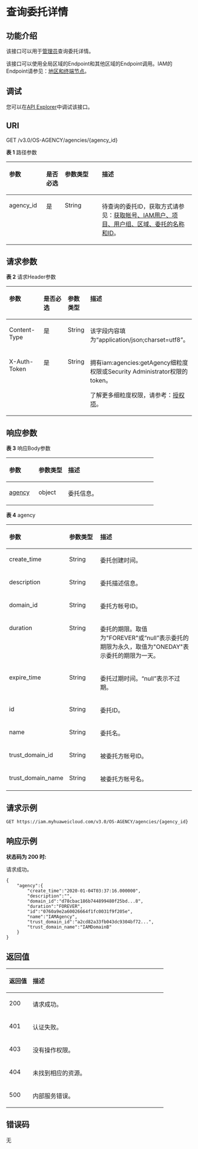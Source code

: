 # 查询委托详情<a name="iam_12_0002"></a>

## 功能介绍<a name="zh-cn_topic_0222594351_section158801471553"></a>

该接口可以用于[管理员](https://support.huaweicloud.com/usermanual-iam/iam_01_0001.html)查询委托详情。

该接口可以使用全局区域的Endpoint和其他区域的Endpoint调用。IAM的Endpoint请参见：[地区和终端节点](https://developer.huaweicloud.com/endpoint?IAM)。

## 调试<a name="section1932817541453"></a>

您可以在[API Explorer](https://apiexplorer.developer.huaweicloud.com/apiexplorer/doc?product=IAM&api=ShowAgency)中调试该接口。

## URI<a name="zh-cn_topic_0222594351_section15881144716556"></a>

GET /v3.0/OS-AGENCY/agencies/\{agency\_id\}

**表 1**  路径参数

<a name="zh-cn_topic_0222594351_table68821047165520"></a>
<table><thead align="left"><tr id="zh-cn_topic_0222594351_row28811647155518"><th class="cellrowborder" valign="top" width="20%" id="mcps1.2.5.1.1"><p id="zh-cn_topic_0222594351_p198821947145510"><a name="zh-cn_topic_0222594351_p198821947145510"></a><a name="zh-cn_topic_0222594351_p198821947145510"></a>参数</p>
</th>
<th class="cellrowborder" valign="top" width="10%" id="mcps1.2.5.1.2"><p id="zh-cn_topic_0222594351_p18884114745516"><a name="zh-cn_topic_0222594351_p18884114745516"></a><a name="zh-cn_topic_0222594351_p18884114745516"></a>是否必选</p>
</th>
<th class="cellrowborder" valign="top" width="20%" id="mcps1.2.5.1.3"><p id="zh-cn_topic_0222594351_p28841947165516"><a name="zh-cn_topic_0222594351_p28841947165516"></a><a name="zh-cn_topic_0222594351_p28841947165516"></a>参数类型</p>
</th>
<th class="cellrowborder" valign="top" width="50%" id="mcps1.2.5.1.4"><p id="zh-cn_topic_0222594351_p688564717555"><a name="zh-cn_topic_0222594351_p688564717555"></a><a name="zh-cn_topic_0222594351_p688564717555"></a>描述</p>
</th>
</tr>
</thead>
<tbody><tr id="zh-cn_topic_0222594351_row78821347135513"><td class="cellrowborder" valign="top" width="20%" headers="mcps1.2.5.1.1 "><p id="zh-cn_topic_0222594351_p58861047125517"><a name="zh-cn_topic_0222594351_p58861047125517"></a><a name="zh-cn_topic_0222594351_p58861047125517"></a>agency_id</p>
</td>
<td class="cellrowborder" valign="top" width="10%" headers="mcps1.2.5.1.2 "><p id="zh-cn_topic_0222594351_p78861247185510"><a name="zh-cn_topic_0222594351_p78861247185510"></a><a name="zh-cn_topic_0222594351_p78861247185510"></a>是</p>
</td>
<td class="cellrowborder" valign="top" width="20%" headers="mcps1.2.5.1.3 "><p id="zh-cn_topic_0222594351_p11887747195510"><a name="zh-cn_topic_0222594351_p11887747195510"></a><a name="zh-cn_topic_0222594351_p11887747195510"></a>String</p>
</td>
<td class="cellrowborder" valign="top" width="50%" headers="mcps1.2.5.1.4 "><p id="zh-cn_topic_0222594351_p4887124715552"><a name="zh-cn_topic_0222594351_p4887124715552"></a><a name="zh-cn_topic_0222594351_p4887124715552"></a>待查询的委托ID，获取方式请参见：<a href="获取帐号-IAM用户-项目-用户组-区域-委托的名称和ID.md">获取帐号、IAM用户、项目、用户组、区域、委托的名称和ID</a>。</p>
</td>
</tr>
</tbody>
</table>

## 请求参数<a name="zh-cn_topic_0222594351_section588754715518"></a>

**表 2**  请求Header参数

<a name="zh-cn_topic_0222594351_HeaderParameter"></a>
<table><thead align="left"><tr id="zh-cn_topic_0222594351_row17888247175512"><th class="cellrowborder" valign="top" width="20%" id="mcps1.2.5.1.1"><p id="zh-cn_topic_0222594351_p128891247105518"><a name="zh-cn_topic_0222594351_p128891247105518"></a><a name="zh-cn_topic_0222594351_p128891247105518"></a>参数</p>
</th>
<th class="cellrowborder" valign="top" width="20%" id="mcps1.2.5.1.2"><p id="zh-cn_topic_0222594351_p1289094713554"><a name="zh-cn_topic_0222594351_p1289094713554"></a><a name="zh-cn_topic_0222594351_p1289094713554"></a>是否必选</p>
</th>
<th class="cellrowborder" valign="top" width="10%" id="mcps1.2.5.1.3"><p id="zh-cn_topic_0222594351_p7890154765514"><a name="zh-cn_topic_0222594351_p7890154765514"></a><a name="zh-cn_topic_0222594351_p7890154765514"></a>参数类型</p>
</th>
<th class="cellrowborder" valign="top" width="50%" id="mcps1.2.5.1.4"><p id="zh-cn_topic_0222594351_p4890104713553"><a name="zh-cn_topic_0222594351_p4890104713553"></a><a name="zh-cn_topic_0222594351_p4890104713553"></a>描述</p>
</th>
</tr>
</thead>
<tbody><tr id="zh-cn_topic_0222594351_row1888164775511"><td class="cellrowborder" valign="top" width="20%" headers="mcps1.2.5.1.1 "><p id="zh-cn_topic_0222594351_p1289119471553"><a name="zh-cn_topic_0222594351_p1289119471553"></a><a name="zh-cn_topic_0222594351_p1289119471553"></a>Content-Type</p>
</td>
<td class="cellrowborder" valign="top" width="20%" headers="mcps1.2.5.1.2 "><p id="zh-cn_topic_0222594351_p1189144712552"><a name="zh-cn_topic_0222594351_p1189144712552"></a><a name="zh-cn_topic_0222594351_p1189144712552"></a>是</p>
</td>
<td class="cellrowborder" valign="top" width="10%" headers="mcps1.2.5.1.3 "><p id="zh-cn_topic_0222594351_p1489164735517"><a name="zh-cn_topic_0222594351_p1489164735517"></a><a name="zh-cn_topic_0222594351_p1489164735517"></a>String</p>
</td>
<td class="cellrowborder" valign="top" width="50%" headers="mcps1.2.5.1.4 "><p id="zh-cn_topic_0222594351_p08921147185514"><a name="zh-cn_topic_0222594351_p08921147185514"></a><a name="zh-cn_topic_0222594351_p08921147185514"></a>该字段内容填为“application/json;charset=utf8”。</p>
</td>
</tr>
<tr id="zh-cn_topic_0222594351_row4888547145510"><td class="cellrowborder" valign="top" width="20%" headers="mcps1.2.5.1.1 "><p id="zh-cn_topic_0222594351_p58929479558"><a name="zh-cn_topic_0222594351_p58929479558"></a><a name="zh-cn_topic_0222594351_p58929479558"></a>X-Auth-Token</p>
</td>
<td class="cellrowborder" valign="top" width="20%" headers="mcps1.2.5.1.2 "><p id="zh-cn_topic_0222594351_p889254710554"><a name="zh-cn_topic_0222594351_p889254710554"></a><a name="zh-cn_topic_0222594351_p889254710554"></a>是</p>
</td>
<td class="cellrowborder" valign="top" width="10%" headers="mcps1.2.5.1.3 "><p id="zh-cn_topic_0222594351_p5893124775517"><a name="zh-cn_topic_0222594351_p5893124775517"></a><a name="zh-cn_topic_0222594351_p5893124775517"></a>String</p>
</td>
<td class="cellrowborder" valign="top" width="50%" headers="mcps1.2.5.1.4 "><p id="p5337055529"><a name="p5337055529"></a><a name="p5337055529"></a>拥有<span>iam:agencies:getAgency细粒度</span>权限或<span>Security Administrator权限</span>的token。</p>
<p id="zh-cn_topic_0222594351_p38931647115518"><a name="zh-cn_topic_0222594351_p38931647115518"></a><a name="zh-cn_topic_0222594351_p38931647115518"></a>了解更多细粒度权限，请参考：<a href="授权项.md">授权项</a>。</p>
</td>
</tr>
</tbody>
</table>

## 响应参数<a name="zh-cn_topic_0222594351_section489344735515"></a>

**表 3**  响应Body参数

<a name="zh-cn_topic_0222594351_responseParameter"></a>
<table><thead align="left"><tr id="zh-cn_topic_0222594351_row7894104705516"><th class="cellrowborder" valign="top" width="20%" id="mcps1.2.4.1.1"><p id="zh-cn_topic_0222594351_p198954479554"><a name="zh-cn_topic_0222594351_p198954479554"></a><a name="zh-cn_topic_0222594351_p198954479554"></a>参数</p>
</th>
<th class="cellrowborder" valign="top" width="20%" id="mcps1.2.4.1.2"><p id="zh-cn_topic_0222594351_p189520474551"><a name="zh-cn_topic_0222594351_p189520474551"></a><a name="zh-cn_topic_0222594351_p189520474551"></a>参数类型</p>
</th>
<th class="cellrowborder" valign="top" width="60%" id="mcps1.2.4.1.3"><p id="zh-cn_topic_0222594351_p78965474556"><a name="zh-cn_topic_0222594351_p78965474556"></a><a name="zh-cn_topic_0222594351_p78965474556"></a>描述</p>
</th>
</tr>
</thead>
<tbody><tr id="zh-cn_topic_0222594351_row78944473555"><td class="cellrowborder" valign="top" width="20%" headers="mcps1.2.4.1.1 "><p id="zh-cn_topic_0222594351_p188961247175519"><a name="zh-cn_topic_0222594351_p188961247175519"></a><a name="zh-cn_topic_0222594351_p188961247175519"></a><a href="#zh-cn_topic_0222594351_response_Rs121AgenciesArritem">agency</a></p>
</td>
<td class="cellrowborder" valign="top" width="20%" headers="mcps1.2.4.1.2 "><p id="zh-cn_topic_0222594351_p889664710559"><a name="zh-cn_topic_0222594351_p889664710559"></a><a name="zh-cn_topic_0222594351_p889664710559"></a>object</p>
</td>
<td class="cellrowborder" valign="top" width="60%" headers="mcps1.2.4.1.3 "><p id="zh-cn_topic_0222594351_p4897547165514"><a name="zh-cn_topic_0222594351_p4897547165514"></a><a name="zh-cn_topic_0222594351_p4897547165514"></a>委托信息。</p>
</td>
</tr>
</tbody>
</table>

**表 4**  agency

<a name="zh-cn_topic_0222594351_response_Rs121AgenciesArritem"></a>
<table><thead align="left"><tr id="zh-cn_topic_0222594351_row28983473552"><th class="cellrowborder" valign="top" width="20%" id="mcps1.2.4.1.1"><p id="zh-cn_topic_0222594351_p98991647185516"><a name="zh-cn_topic_0222594351_p98991647185516"></a><a name="zh-cn_topic_0222594351_p98991647185516"></a>参数</p>
</th>
<th class="cellrowborder" valign="top" width="20%" id="mcps1.2.4.1.2"><p id="zh-cn_topic_0222594351_p590044795516"><a name="zh-cn_topic_0222594351_p590044795516"></a><a name="zh-cn_topic_0222594351_p590044795516"></a>参数类型</p>
</th>
<th class="cellrowborder" valign="top" width="60%" id="mcps1.2.4.1.3"><p id="zh-cn_topic_0222594351_p2900247135518"><a name="zh-cn_topic_0222594351_p2900247135518"></a><a name="zh-cn_topic_0222594351_p2900247135518"></a>描述</p>
</th>
</tr>
</thead>
<tbody><tr id="zh-cn_topic_0222594351_row2898347115514"><td class="cellrowborder" valign="top" width="20%" headers="mcps1.2.4.1.1 "><p id="zh-cn_topic_0222594351_p18900747115511"><a name="zh-cn_topic_0222594351_p18900747115511"></a><a name="zh-cn_topic_0222594351_p18900747115511"></a>create_time</p>
</td>
<td class="cellrowborder" valign="top" width="20%" headers="mcps1.2.4.1.2 "><p id="zh-cn_topic_0222594351_p69011347125515"><a name="zh-cn_topic_0222594351_p69011347125515"></a><a name="zh-cn_topic_0222594351_p69011347125515"></a>String</p>
</td>
<td class="cellrowborder" valign="top" width="60%" headers="mcps1.2.4.1.3 "><p id="zh-cn_topic_0222594351_p1590134718557"><a name="zh-cn_topic_0222594351_p1590134718557"></a><a name="zh-cn_topic_0222594351_p1590134718557"></a>委托创建时间。</p>
</td>
</tr>
<tr id="zh-cn_topic_0222594351_row3898144713558"><td class="cellrowborder" valign="top" width="20%" headers="mcps1.2.4.1.1 "><p id="zh-cn_topic_0222594351_p7901204795515"><a name="zh-cn_topic_0222594351_p7901204795515"></a><a name="zh-cn_topic_0222594351_p7901204795515"></a>description</p>
</td>
<td class="cellrowborder" valign="top" width="20%" headers="mcps1.2.4.1.2 "><p id="zh-cn_topic_0222594351_p19902104795512"><a name="zh-cn_topic_0222594351_p19902104795512"></a><a name="zh-cn_topic_0222594351_p19902104795512"></a>String</p>
</td>
<td class="cellrowborder" valign="top" width="60%" headers="mcps1.2.4.1.3 "><p id="zh-cn_topic_0222594351_p790284795516"><a name="zh-cn_topic_0222594351_p790284795516"></a><a name="zh-cn_topic_0222594351_p790284795516"></a>委托描述信息。</p>
</td>
</tr>
<tr id="zh-cn_topic_0222594351_row11898947135513"><td class="cellrowborder" valign="top" width="20%" headers="mcps1.2.4.1.1 "><p id="zh-cn_topic_0222594351_p890284719553"><a name="zh-cn_topic_0222594351_p890284719553"></a><a name="zh-cn_topic_0222594351_p890284719553"></a>domain_id</p>
</td>
<td class="cellrowborder" valign="top" width="20%" headers="mcps1.2.4.1.2 "><p id="zh-cn_topic_0222594351_p1290314717555"><a name="zh-cn_topic_0222594351_p1290314717555"></a><a name="zh-cn_topic_0222594351_p1290314717555"></a>String</p>
</td>
<td class="cellrowborder" valign="top" width="60%" headers="mcps1.2.4.1.3 "><p id="zh-cn_topic_0222594351_p690316475555"><a name="zh-cn_topic_0222594351_p690316475555"></a><a name="zh-cn_topic_0222594351_p690316475555"></a>委托方帐号ID。</p>
</td>
</tr>
<tr id="zh-cn_topic_0222594351_row789874715554"><td class="cellrowborder" valign="top" width="20%" headers="mcps1.2.4.1.1 "><p id="zh-cn_topic_0222594351_p590384712555"><a name="zh-cn_topic_0222594351_p590384712555"></a><a name="zh-cn_topic_0222594351_p590384712555"></a>duration</p>
</td>
<td class="cellrowborder" valign="top" width="20%" headers="mcps1.2.4.1.2 "><p id="zh-cn_topic_0222594351_p1890424715519"><a name="zh-cn_topic_0222594351_p1890424715519"></a><a name="zh-cn_topic_0222594351_p1890424715519"></a>String</p>
</td>
<td class="cellrowborder" valign="top" width="60%" headers="mcps1.2.4.1.3 "><p id="zh-cn_topic_0222594351_p13905047145515"><a name="zh-cn_topic_0222594351_p13905047145515"></a><a name="zh-cn_topic_0222594351_p13905047145515"></a>委托的期限。取值为"FOREVER"或“null”表示委托的期限为永久，取值为"ONEDAY"表示委托的期限为一天。</p>
</td>
</tr>
<tr id="zh-cn_topic_0222594351_row19898647155513"><td class="cellrowborder" valign="top" width="20%" headers="mcps1.2.4.1.1 "><p id="zh-cn_topic_0222594351_p159051747195518"><a name="zh-cn_topic_0222594351_p159051747195518"></a><a name="zh-cn_topic_0222594351_p159051747195518"></a>expire_time</p>
</td>
<td class="cellrowborder" valign="top" width="20%" headers="mcps1.2.4.1.2 "><p id="zh-cn_topic_0222594351_p7905124711554"><a name="zh-cn_topic_0222594351_p7905124711554"></a><a name="zh-cn_topic_0222594351_p7905124711554"></a>String</p>
</td>
<td class="cellrowborder" valign="top" width="60%" headers="mcps1.2.4.1.3 "><p id="zh-cn_topic_0222594351_p99062047195514"><a name="zh-cn_topic_0222594351_p99062047195514"></a><a name="zh-cn_topic_0222594351_p99062047195514"></a>委托过期时间。“null”表示不过期。</p>
</td>
</tr>
<tr id="zh-cn_topic_0222594351_row389813479550"><td class="cellrowborder" valign="top" width="20%" headers="mcps1.2.4.1.1 "><p id="zh-cn_topic_0222594351_p13906047115520"><a name="zh-cn_topic_0222594351_p13906047115520"></a><a name="zh-cn_topic_0222594351_p13906047115520"></a>id</p>
</td>
<td class="cellrowborder" valign="top" width="20%" headers="mcps1.2.4.1.2 "><p id="zh-cn_topic_0222594351_p17906154718552"><a name="zh-cn_topic_0222594351_p17906154718552"></a><a name="zh-cn_topic_0222594351_p17906154718552"></a>String</p>
</td>
<td class="cellrowborder" valign="top" width="60%" headers="mcps1.2.4.1.3 "><p id="zh-cn_topic_0222594351_p49071147185511"><a name="zh-cn_topic_0222594351_p49071147185511"></a><a name="zh-cn_topic_0222594351_p49071147185511"></a>委托ID。</p>
</td>
</tr>
<tr id="zh-cn_topic_0222594351_row12898347175516"><td class="cellrowborder" valign="top" width="20%" headers="mcps1.2.4.1.1 "><p id="zh-cn_topic_0222594351_p79078471555"><a name="zh-cn_topic_0222594351_p79078471555"></a><a name="zh-cn_topic_0222594351_p79078471555"></a>name</p>
</td>
<td class="cellrowborder" valign="top" width="20%" headers="mcps1.2.4.1.2 "><p id="zh-cn_topic_0222594351_p1790754717550"><a name="zh-cn_topic_0222594351_p1790754717550"></a><a name="zh-cn_topic_0222594351_p1790754717550"></a>String</p>
</td>
<td class="cellrowborder" valign="top" width="60%" headers="mcps1.2.4.1.3 "><p id="zh-cn_topic_0222594351_p1390884735512"><a name="zh-cn_topic_0222594351_p1390884735512"></a><a name="zh-cn_topic_0222594351_p1390884735512"></a>委托名。</p>
</td>
</tr>
<tr id="zh-cn_topic_0222594351_row178988477553"><td class="cellrowborder" valign="top" width="20%" headers="mcps1.2.4.1.1 "><p id="zh-cn_topic_0222594351_p9908124725518"><a name="zh-cn_topic_0222594351_p9908124725518"></a><a name="zh-cn_topic_0222594351_p9908124725518"></a>trust_domain_id</p>
</td>
<td class="cellrowborder" valign="top" width="20%" headers="mcps1.2.4.1.2 "><p id="zh-cn_topic_0222594351_p39081147145517"><a name="zh-cn_topic_0222594351_p39081147145517"></a><a name="zh-cn_topic_0222594351_p39081147145517"></a>String</p>
</td>
<td class="cellrowborder" valign="top" width="60%" headers="mcps1.2.4.1.3 "><p id="zh-cn_topic_0222594351_p1990954719553"><a name="zh-cn_topic_0222594351_p1990954719553"></a><a name="zh-cn_topic_0222594351_p1990954719553"></a>被委托方帐号ID。</p>
</td>
</tr>
<tr id="zh-cn_topic_0222594351_row1089824705511"><td class="cellrowborder" valign="top" width="20%" headers="mcps1.2.4.1.1 "><p id="zh-cn_topic_0222594351_p2909204755516"><a name="zh-cn_topic_0222594351_p2909204755516"></a><a name="zh-cn_topic_0222594351_p2909204755516"></a>trust_domain_name</p>
</td>
<td class="cellrowborder" valign="top" width="20%" headers="mcps1.2.4.1.2 "><p id="zh-cn_topic_0222594351_p16909174718559"><a name="zh-cn_topic_0222594351_p16909174718559"></a><a name="zh-cn_topic_0222594351_p16909174718559"></a>String</p>
</td>
<td class="cellrowborder" valign="top" width="60%" headers="mcps1.2.4.1.3 "><p id="zh-cn_topic_0222594351_p16910247105513"><a name="zh-cn_topic_0222594351_p16910247105513"></a><a name="zh-cn_topic_0222594351_p16910247105513"></a>被委托方帐号名。</p>
</td>
</tr>
</tbody>
</table>

## 请求示例<a name="zh-cn_topic_0222594351_section391054715519"></a>

```
GET https://iam.myhuaweicloud.com/v3.0/OS-AGENCY/agencies/{agency_id}
```

## 响应示例<a name="zh-cn_topic_0222594351_section8911174735518"></a>

**状态码为 200 时:**

请求成功。

```
{
	"agency":{
		"create_time":"2020-01-04T03:37:16.000000",
		"description":"",
		"domain_id":"d78cbac186b744899480f25bd...8",
		"duration":"FOREVER",
		"id":"0760a9e2a60026664f1fc0031f9f205e",
		"name":"IAMAgency",
		"trust_domain_id":"a2cd82a33fb043dc9304bf72...",
		"trust_domain_name":"IAMDomainB"
	}
}
```

## 返回值<a name="zh-cn_topic_0222594351_section139142047185519"></a>

<a name="zh-cn_topic_0222594351_table1483"></a>
<table><thead align="left"><tr id="zh-cn_topic_0222594351_row4915547135520"><th class="cellrowborder" valign="top" width="15%" id="mcps1.1.3.1.1"><p id="zh-cn_topic_0222594351_p17916204725510"><a name="zh-cn_topic_0222594351_p17916204725510"></a><a name="zh-cn_topic_0222594351_p17916204725510"></a>返回值</p>
</th>
<th class="cellrowborder" valign="top" width="85%" id="mcps1.1.3.1.2"><p id="zh-cn_topic_0222594351_p1291694745520"><a name="zh-cn_topic_0222594351_p1291694745520"></a><a name="zh-cn_topic_0222594351_p1291694745520"></a>描述</p>
</th>
</tr>
</thead>
<tbody><tr id="zh-cn_topic_0222594351_row491544795518"><td class="cellrowborder" valign="top" width="15%" headers="mcps1.1.3.1.1 "><p id="zh-cn_topic_0222594351_p169171747185512"><a name="zh-cn_topic_0222594351_p169171747185512"></a><a name="zh-cn_topic_0222594351_p169171747185512"></a>200</p>
</td>
<td class="cellrowborder" valign="top" width="85%" headers="mcps1.1.3.1.2 "><p id="zh-cn_topic_0222594351_p39171747205516"><a name="zh-cn_topic_0222594351_p39171747205516"></a><a name="zh-cn_topic_0222594351_p39171747205516"></a>请求成功。</p>
</td>
</tr>
<tr id="zh-cn_topic_0222594351_row8915154765513"><td class="cellrowborder" valign="top" width="15%" headers="mcps1.1.3.1.1 "><p id="zh-cn_topic_0222594351_p1191716479554"><a name="zh-cn_topic_0222594351_p1191716479554"></a><a name="zh-cn_topic_0222594351_p1191716479554"></a>401</p>
</td>
<td class="cellrowborder" valign="top" width="85%" headers="mcps1.1.3.1.2 "><p id="zh-cn_topic_0222594351_p1691884712551"><a name="zh-cn_topic_0222594351_p1691884712551"></a><a name="zh-cn_topic_0222594351_p1691884712551"></a>认证失败。</p>
</td>
</tr>
<tr id="zh-cn_topic_0222594351_row491584716557"><td class="cellrowborder" valign="top" width="15%" headers="mcps1.1.3.1.1 "><p id="zh-cn_topic_0222594351_p8918147105517"><a name="zh-cn_topic_0222594351_p8918147105517"></a><a name="zh-cn_topic_0222594351_p8918147105517"></a>403</p>
</td>
<td class="cellrowborder" valign="top" width="85%" headers="mcps1.1.3.1.2 "><p id="zh-cn_topic_0222594351_p79181747105515"><a name="zh-cn_topic_0222594351_p79181747105515"></a><a name="zh-cn_topic_0222594351_p79181747105515"></a>没有操作权限。</p>
</td>
</tr>
<tr id="zh-cn_topic_0222594351_row14915184710552"><td class="cellrowborder" valign="top" width="15%" headers="mcps1.1.3.1.1 "><p id="zh-cn_topic_0222594351_p209194472555"><a name="zh-cn_topic_0222594351_p209194472555"></a><a name="zh-cn_topic_0222594351_p209194472555"></a>404</p>
</td>
<td class="cellrowborder" valign="top" width="85%" headers="mcps1.1.3.1.2 "><p id="zh-cn_topic_0222594351_p8919154715519"><a name="zh-cn_topic_0222594351_p8919154715519"></a><a name="zh-cn_topic_0222594351_p8919154715519"></a>未找到相应的资源。</p>
</td>
</tr>
<tr id="zh-cn_topic_0222594351_row2916147135513"><td class="cellrowborder" valign="top" width="15%" headers="mcps1.1.3.1.1 "><p id="zh-cn_topic_0222594351_p191984715519"><a name="zh-cn_topic_0222594351_p191984715519"></a><a name="zh-cn_topic_0222594351_p191984715519"></a>500</p>
</td>
<td class="cellrowborder" valign="top" width="85%" headers="mcps1.1.3.1.2 "><p id="zh-cn_topic_0222594351_p292074765516"><a name="zh-cn_topic_0222594351_p292074765516"></a><a name="zh-cn_topic_0222594351_p292074765516"></a>内部服务错误。</p>
</td>
</tr>
</tbody>
</table>

## 错误码<a name="zh-cn_topic_0222594351_section19920114755518"></a>

无

